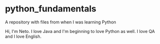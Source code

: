 # python_fundamentals
A repository with files from when I was learning Python

Hi, I'm Neto. I love Java and I'm beginning to love Python as well. I love QA and I love English.
